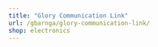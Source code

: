 ```yaml
---
title: "Glory Communication Link"
url: /gbarnga/glory-communication-link/
shop: electronics
---
```

